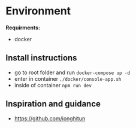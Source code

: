 # Environment

**Requirments:**
- docker

## Install instructions
* go to root folder and run `docker-compose up -d`
* enter in container `./docker/console-app.sh`
* inside of container `npm run dev`

## Inspiration and guidance
* https://github.com/ionghitun